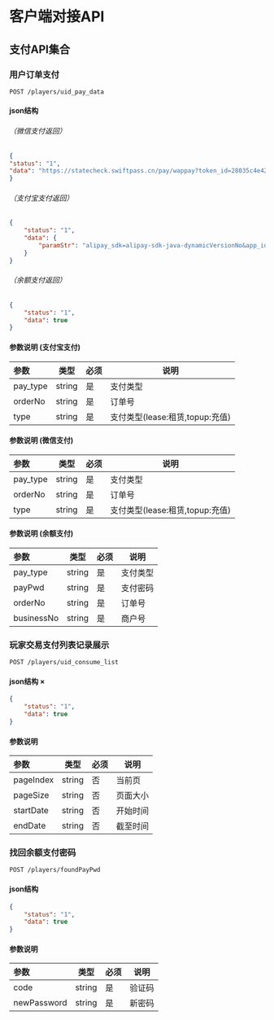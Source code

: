 
# 客户端对接API

##  支付API集合

   ### 用户订单支付
   
  `POST /players/uid_pay_data`
   
   ####  json结构
   ######  （微信支付返回）
```json
{
"status": "1",
"data": "https://statecheck.swiftpass.cn/pay/wappay?token_id=28035c4e421a571ed7e18e0cb4f27de84&service=pay.weixin.wappayv2"
}
```
   ###### （支付宝支付返回）

```json
{
    "status": "1",
    "data": {
        "paramStr": "alipay_sdk=alipay-sdk-java-dynamicVersionNo&app_id=2018020602151130&biz_content=%7B%22body%22%3A%22%E8%99%9A%E8%B4%9D%E8%AE%A2%E5%8D%95-%E8%B4%A6%E5%8F%B7%E7%A7%9F%E8%B5%81-72da8de89771%22%2C%22out_trade_no%22%3A%2272da8de89771%22%2C%22product_code%22%3A%22QUICK_MSECURITY_PAY%22%2C%22subject%22%3A%22%22%2C%22timeout_express%22%3A%2230m%22%2C%22total_amount%22%3A%220.01%22%7D&charset=utf-8&format=json&method=alipay.trade.app.pay&notify_url=http%3A%2F%2F106.15.103.137%2Fzycartrade-app%2Fpay%2FnoticeByWechat&sign=Eoo6VZs8P6NOSPIYd4HkJN%2FgA76OCaz8r%2FW8SkY%2FbSGPBCyHM6TTQXkLLZcTrlCy0N4lXpQ9%2BTf%2Fyye8x3H6Rgn%2FQ1oT9a%2FyR4gYbxkpvWyMP9jvjzkt6KT5xfA26grEZkrBjrQu9kdUT0WRPBhzMgmyOGyzslvEBCzEmYIVxBn%2FUJ3vlGyfZki1xGiK74LgXRNYhWWqndtDA959Bw9inVjl88qrR%2F4ahCMkAwINBl2zzibA%2BSWbSdDAXs%2FabGUmrT2GaMpXvY1ttNWj%2FLVmZWFL0moLt8DNQVpPLb42wE5zaT5KLTZQkfLWS8UfjFdOiDfgxXg3UnwYrWXrp6ZJug%3D%3D&sign_type=RSA2&timestamp=2018-03-12+16%3A06%3A42&version=1.0"
    }
}
```
   ###### （余额支付返回）
```json
{
    "status": "1",
    "data": true
}
```
   
   ####  参数说明 (支付宝支付)
   |参数|类型|必须|说明|
   |:---|---|---|---|
   | pay_type| string | 是| 支付类型 |
   | orderNo| string | 是| 订单号 |
   | type| string | 是| 支付类型(lease:租赁,topup:充值) |

   ####  参数说明 (微信支付)
   |参数|类型|必须|说明|
   |:---|---|---|---|
   | pay_type| string | 是| 支付类型 |
   | orderNo| string | 是| 订单号 |
   | type| string | 是| 支付类型(lease:租赁,topup:充值) |

   ####  参数说明 (余额支付)
   |参数|类型|必须|说明|
   |:---|---|---|---|
   | pay_type| string | 是| 支付类型 |
   | payPwd| string | 是| 支付密码 |
   | orderNo| string | 是| 订单号 |
   | businessNo| string | 是| 商户号 |

   ### 玩家交易支付列表记录展示
   
  `POST /players/uid_consume_list`
   
   ####  json结构 ×
```json
{
    "status": "1",
    "data": true
}
```
   
   ####  参数说明 
   |参数|类型|必须|说明|
   |:---|---|---|---|
   | pageIndex| string | 否| 当前页 |
   | pageSize| string | 否| 页面大小 |
   | startDate| string | 否| 开始时间 |
   | endDate| string | 否| 截至时间 |
   
   
   
   
   
   ### 找回余额支付密码
   
  `POST /players/foundPayPwd`
   
   ####  json结构 
```json
{
    "status": "1",
    "data": true
}
```
   
   ####  参数说明 
   |参数|类型|必须|说明|
   |:---|---|---|---|
   | code| string | 是| 验证码 |
   | newPassword| string | 是| 新密码 |






